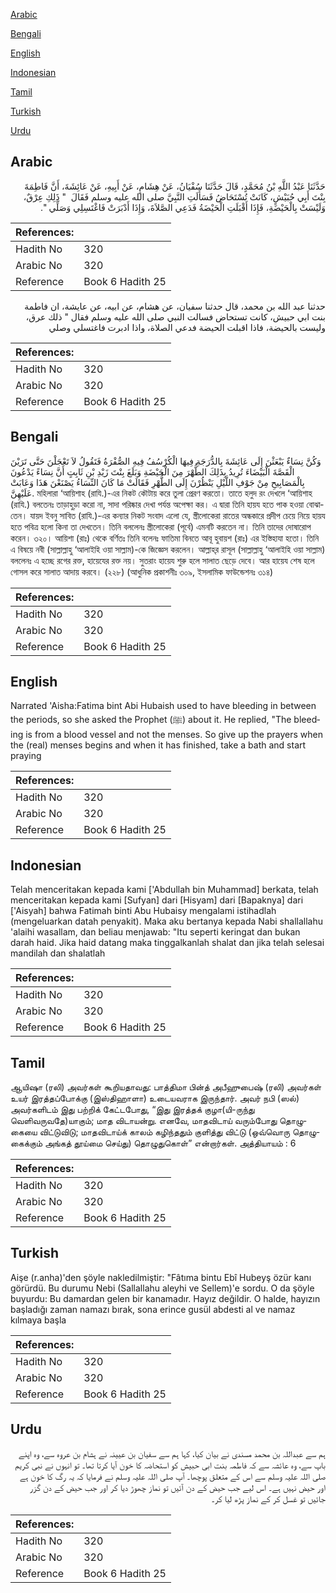 [Arabic](#arabic)

[Bengali](#bengali)

[English](#english)

[Indonesian](#indonesian)

[Tamil](#tamil)

[Turkish](#turkish)

[Urdu](#urdu)

## Arabic


<div dir="rtl" lang="ar" style={{fontSize:'larger',backgroundColor:'#f8f9fa',padding:20}}>
حَدَّثَنَا عَبْدُ اللَّهِ بْنُ مُحَمَّدٍ، قَالَ حَدَّثَنَا سُفْيَانُ، عَنْ هِشَامٍ، عَنْ أَبِيهِ، عَنْ عَائِشَةَ، أَنَّ فَاطِمَةَ بِنْتَ أَبِي حُبَيْشٍ، كَانَتْ تُسْتَحَاضُ فَسَأَلَتِ النَّبِيَّ صلى الله عليه وسلم فَقَالَ ‏ "‏ ذَلِكِ عِرْقٌ، وَلَيْسَتْ بِالْحَيْضَةِ، فَإِذَا أَقْبَلَتِ الْحَيْضَةُ فَدَعِي الصَّلاَةَ، وَإِذَا أَدْبَرَتْ فَاغْتَسِلِي وَصَلِّي ‏"‏‏.‏
</div>
<div style={{backgroundColor:'#f8f9fa',padding:20, marginBottom: 10}}><table> <thead> <tr> <th>References:</th> <th></th> </tr> </thead> <tbody><tr><td>Hadith No</td><td>320</td></tr><tr><td>Arabic No</td><td>320</td></tr><tr><td>Reference</td><td>Book 6 Hadith 25</td></tr></tbody></table></div>


<div dir="rtl" lang="ar" style={{fontSize:'larger',backgroundColor:'#f8f9fa',padding:20}}>
حدثنا عبد الله بن محمد، قال حدثنا سفيان، عن هشام، عن ابيه، عن عايشة، ان فاطمة بنت ابي حبيش، كانت تستحاض فسالت النبي صلى الله عليه وسلم فقال " ذلك عرق، وليست بالحيضة، فاذا اقبلت الحيضة فدعي الصلاة، واذا ادبرت فاغتسلي وصلي
</div>
<div style={{backgroundColor:'#f8f9fa',padding:20, marginBottom: 10}}><table> <thead> <tr> <th>References:</th> <th></th> </tr> </thead> <tbody><tr><td>Hadith No</td><td>320</td></tr><tr><td>Arabic No</td><td>320</td></tr><tr><td>Reference</td><td>Book 6 Hadith 25</td></tr></tbody></table></div>

## Bengali


<div dir="ltr" lang="bn" style={{fontSize:'larger',backgroundColor:'#f8f9fa',padding:20}}>
وَكُنَّ نِسَاءٌ يَبْعَثْنَ إِلَى عَائِشَةَ بِالدُّرَجَةِ فِيهَا الْكُرْسُفُ فِيهِ الصُّفْرَةُ فَتَقُولُ لاَ تَعْجَلْنَ حَتَّى تَرَيْنَ الْقَصَّةَ الْبَيْضَاءَ تُرِيدُ بِذَلِكَ الطُّهْرَ مِنَ الْحَيْضَةِ وَبَلَغَ بِنْتَ زَيْدِ بْنِ ثَابِتٍ أَنَّ نِسَاءً يَدْعُونَ بِالْمَصَابِيحِ مِنْ جَوْفِ اللَّيْلِ يَنْظُرْنَ إِلَى الطُّهْرِ فَقَالَتْ مَا كَانَ النِّسَاءُ يَصْنَعْنَ هَذَا وَعَابَتْ عَلَيْهِنَّ. মহিলারা ‘আয়িশাহ (রাযি.)-এর নিকট কৌটায় করে তুলা প্রেরণ করতো। তাতে হলুদ রং দেখলে ‘আয়িশাহ (রাযি.) বলতেনঃ তাড়াহুড়া করো না, সাদা পরিষ্কার দেখা পর্যন্ত অপেক্ষা কর। এ দ্বারা তিনি হায়য হতে পাক হওয়া বোঝাতেন। যায়দ ইবনু সাবিত (রাযি.)-এর কন্যার নিকট সংবাদ এলো যে, স্ত্রীলোকেরা রাতের অন্ধকারে প্রদীপ চেয়ে নিয়ে হায়য হতে পবিত্র হলো কিনা তা দেখতেন। তিনি বললেনঃ স্ত্রীলোকেরা (পূর্বে) এমনটি করতেন না। তিনি তাদের দোষারোপ করেন। ৩২০। আয়িশা (রাঃ) থেকে বর্ণিতঃ তিনি বলেনঃ ফাতিমা বিনতে আবূ হুবায়শ (রাঃ) এর ইস্তিহাযা হতো। তিনি এ বিষয়ে নবী (সাল্লাল্লাহু ‘আলাইহি ওয়া সাল্লাম)-কে জিজ্ঞেস করলেন। আল্লাহ্‌র রাসূল (সাল্লাল্লাহু ‘আলাইহি ওয়া সাল্লাম) বললেনঃ এ হচ্ছে রগের রক্ত, হায়েযের রক্ত নয়। সুতরাং হায়েয শুরু হলে সালাত ছেড়ে দেবে। আর হায়েয শেষ হলে গোসল করে সালাত আদায় করবে। (২২৮) (আধুনিক প্রকাশনীঃ ৩০৯, ইসলামিক ফাউন্ডেশনঃ ৩১৪)
</div>
<div style={{backgroundColor:'#f8f9fa',padding:20, marginBottom: 10}}><table> <thead> <tr> <th>References:</th> <th></th> </tr> </thead> <tbody><tr><td>Hadith No</td><td>320</td></tr><tr><td>Arabic No</td><td>320</td></tr><tr><td>Reference</td><td>Book 6 Hadith 25</td></tr></tbody></table></div>

## English


<div dir="ltr" lang="en" style={{fontSize:'larger',backgroundColor:'#f8f9fa',padding:20}}>
Narrated 'Aisha:Fatima bint Abi Hubaish used to have bleeding in between the periods, so she asked the Prophet (ﷺ) about it. He replied, "The bleeding is from a blood vessel and not the menses. So give up the prayers when the (real) menses begins and when it has finished, take a bath and start praying
</div>
<div style={{backgroundColor:'#f8f9fa',padding:20, marginBottom: 10}}><table> <thead> <tr> <th>References:</th> <th></th> </tr> </thead> <tbody><tr><td>Hadith No</td><td>320</td></tr><tr><td>Arabic No</td><td>320</td></tr><tr><td>Reference</td><td>Book 6 Hadith 25</td></tr></tbody></table></div>

## Indonesian


<div dir="ltr" lang="id" style={{fontSize:'larger',backgroundColor:'#f8f9fa',padding:20}}>
Telah menceritakan kepada kami ['Abdullah bin Muhammad] berkata, telah menceritakan kepada kami [Sufyan] dari [Hisyam] dari [Bapaknya] dari ['Aisyah] bahwa Fatimah binti Abu Hubaisy mengalami istihadlah (mengeluarkan datah penyakit). Maka aku bertanya kepada Nabi shallallahu 'alaihi wasallam, dan beliau menjawab: "Itu seperti keringat dan bukan darah haid. Jika haid datang maka tinggalkanlah shalat dan jika telah selesai mandilah dan shalatlah
</div>
<div style={{backgroundColor:'#f8f9fa',padding:20, marginBottom: 10}}><table> <thead> <tr> <th>References:</th> <th></th> </tr> </thead> <tbody><tr><td>Hadith No</td><td>320</td></tr><tr><td>Arabic No</td><td>320</td></tr><tr><td>Reference</td><td>Book 6 Hadith 25</td></tr></tbody></table></div>

## Tamil


<div dir="ltr" lang="ta" style={{fontSize:'larger',backgroundColor:'#f8f9fa',padding:20}}>
ஆயிஷா (ரலி) அவர்கள் கூறியதாவது: பாத்திமா பின்த் அபீஹுபைஷ் (ரலி) அவர்கள் உயர் இரத்தப்போக்கு (இஸ்திஹாளா) உடையவராக இருந்தார். அவர் நபி (ஸல்) அவர்களிடம் இது பற்றிக் கேட்டபோது, “இது இரத்தக் குழா(யி-ருந்து வெளிவருவதே)யாகும்; மாத விடாயன்று. எனவே, மாதவிடாய் வரும்போது தொழுகையை விட்டுவிடு; மாதவிடாய்க் காலம் கழிந்ததும் குளித்து விட்டு (ஒவ்வொரு தொழுகைக்கும் அங்கத் தூய்மை செய்து) தொழுதுகொள்” என்றார்கள். அத்தியாயம் : 6
</div>
<div style={{backgroundColor:'#f8f9fa',padding:20, marginBottom: 10}}><table> <thead> <tr> <th>References:</th> <th></th> </tr> </thead> <tbody><tr><td>Hadith No</td><td>320</td></tr><tr><td>Arabic No</td><td>320</td></tr><tr><td>Reference</td><td>Book 6 Hadith 25</td></tr></tbody></table></div>

## Turkish


<div dir="ltr" lang="tr" style={{fontSize:'larger',backgroundColor:'#f8f9fa',padding:20}}>
Aişe (r.anha)'den şöyle nakledilmiştir: "Fâtıma bintu Ebî Hubeyş özür kanı görürdü. Bu durumu Nebi (Sallallahu aleyhi ve Sellem)'e sordu. O da şöyle bu­yurdu: Bu damardan gelen bir kanamadır. Hayız değildir. O halde, hayızın başladığı zaman namazı bırak, sona erince gusül abdesti al ve namaz kılmaya başla
</div>
<div style={{backgroundColor:'#f8f9fa',padding:20, marginBottom: 10}}><table> <thead> <tr> <th>References:</th> <th></th> </tr> </thead> <tbody><tr><td>Hadith No</td><td>320</td></tr><tr><td>Arabic No</td><td>320</td></tr><tr><td>Reference</td><td>Book 6 Hadith 25</td></tr></tbody></table></div>

## Urdu


<div dir="rtl" lang="ur" style={{fontSize:'larger',backgroundColor:'#f8f9fa',padding:20}}>
ہم سے عبداللہ بن محمد مسندی نے بیان کیا، کہا ہم سے سفیان بن عیینہ نے ہشام بن عروہ سے، وہ اپنے باپ سے، وہ عائشہ سے کہ فاطمہ بنت ابی حبیش کو استحاضہ کا خون آیا کرتا تھا۔ تو انہوں نے نبی کریم صلی اللہ علیہ وسلم سے اس کے متعلق پوچھا۔ آپ صلی اللہ علیہ وسلم نے فرمایا کہ یہ رگ کا خون ہے اور حیض نہیں ہے۔ اس لیے جب حیض کے دن آئیں تو نماز چھوڑ دیا کر اور جب حیض کے دن گزر جائیں تو غسل کر کے نماز پڑھ لیا کر۔
</div>
<div style={{backgroundColor:'#f8f9fa',padding:20, marginBottom: 10}}><table> <thead> <tr> <th>References:</th> <th></th> </tr> </thead> <tbody><tr><td>Hadith No</td><td>320</td></tr><tr><td>Arabic No</td><td>320</td></tr><tr><td>Reference</td><td>Book 6 Hadith 25</td></tr></tbody></table></div>